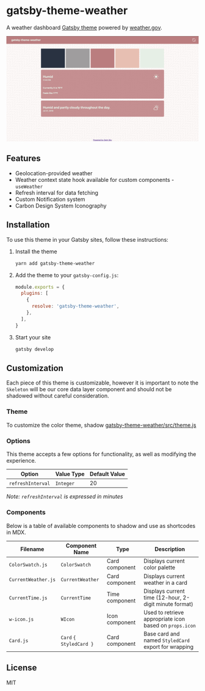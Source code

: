 # gatsby-theme-weather

A weather dashboard [Gatsby theme](https://www.gatsbyjs.org/docs/themes/) powered by [weather.gov](https://weather.gov).

<p align="center">
  <a href="https://github.com/josefaidt/gatsby-theme-weather">
    <img
      alt="gatsby-theme-weather screenshot"
      src="https://raw.githubusercontent.com/josefaidt/gatsby-theme-weather/master/images/screenshot-0.0.3.png"
      width="1000"
    />
  </a>
</p>

## Features

- Geolocation-provided weather
- Weather context state hook available for custom components - `useWeather`
- Refresh interval for data fetching
- Custom Notification system
- Carbon Design System Iconography

## Installation

To use this theme in your Gatsby sites, follow these instructions:

1. Install the theme

   ```sh
   yarn add gatsby-theme-weather
   ```

2. Add the theme to your `gatsby-config.js`:

   ```js
   module.exports = {
     plugins: [
       {
         resolve: 'gatsby-theme-weather',
       },
     ],
   }
   ```

3. Start your site

   ```sh
   gatsby develop
   ```

## Customization

Each piece of this theme is customizable, however it is important to note the `Skeleton` will be our core data layer component and should not be shadowed without careful consideration.

### Theme

To customize the color theme, shadow [gatsby-theme-weather/src/theme.js](https://github.com/josefaidt/gatsby-theme-weather/tree/master/theme/src/theme.js)

### Options

This theme accepts a few options for functionality, as well as modifying the experience.

| Option            | Value Type | Default Value |
| ----------------- | ---------- | ------------- |
| `refreshInterval` | `Integer`  | 20            |

_Note: `refreshInterval` is expressed in minutes_

### Components

Below is a table of available components to shadow and use as shortcodes in MDX.

| Filename            | Component Name          | Type           | Description                                             |
| ------------------- | ----------------------- | -------------- | ------------------------------------------------------- |
| `ColorSwatch.js`    | `ColorSwatch`           | Card component | Displays current color palette                          |
| `CurrentWeather.js` | `CurrentWeather`        | Card component | Displays current weather in a card                      |
| `CurrentTime.js`    | `CurrentTime`           | Time component | Displays current time (12-hour, 2-digit minute format)  |
| `w-icon.js`         | `WIcon`                 | Icon component | Used to retrieve appropriate icon based on `props.icon` |
| `Card.js`           | `Card` `{ StyledCard }` | Card component | Base card and named `StyledCard` export for wrapping    |

## License

MIT
